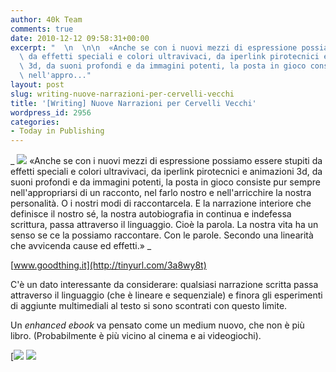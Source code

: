 ```yaml
---
author: 40k Team
comments: true
date: 2010-12-12 09:58:31+00:00
excerpt: "  \n  \n\n  «Anche se con i nuovi mezzi di espressione possiamo essere stupiti\
  \ da effetti speciali e colori ultravivaci, da iperlink pirotecnici e animazioni\
  \ 3d, da suoni profondi e da immagini potenti, la posta in gioco consiste pur sempre\
  \ nell'appro..."
layout: post
slug: writing-nuove-narrazioni-per-cervelli-vecchi
title: '[Writing] Nuove Narrazioni per Cervelli Vecchi'
wordpress_id: 2956
categories:
- Today in Publishing
---
```


 


  _
![](http://www.40kbooks.com/wp-content/uploads/quote1.jpg)
  «Anche se con i nuovi mezzi di espressione possiamo essere stupiti da effetti speciali e colori ultravivaci, da iperlink pirotecnici e animazioni 3d, da suoni profondi e da immagini potenti, la posta in gioco consiste pur sempre nell'appropriarsi di un racconto, nel farlo nostro e nell'arricchire la nostra personalità. O i nostri modi di raccontarcela. E la narrazione interiore che definisce il nostro sé, la nostra autobiografia in continua e indefessa scrittura, passa attraverso il linguaggio. Cioè la parola. La nostra vita ha un senso se ce la possiamo raccontare. Con le parole. Secondo una linearità che avvicenda cause ed effetti.»
_  

[www.goodthing.it](http://tinyurl.com/3a8wy8t)






C'è un dato interessante da considerare: qualsiasi narrazione scritta passa attraverso il linguaggio (che è lineare e sequenziale) e finora gli esperimenti di aggiunte multimediali al testo si sono scontrati con questo limite.  

Un _enhanced ebook_ va pensato come un medium nuovo, che non è più libro. (Probabilmente è più vicino al cinema e ai videogiochi).





[![](http://www.bookcafe.net/filtr/t1.png)
[![](http://www.bookcafe.net/filtr/f1.png)](http://www.facebook.com/pages/40k/122586614419616)


 
    
